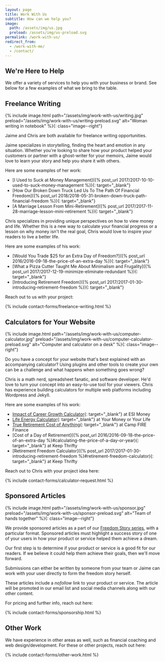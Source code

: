```yaml
---
layout: page
title: Work With Us
subtitle: How can we help you?
image:
  path: /assets/img/us.jpg
  preload: /assets/img/us-preload.svg
permalink: /work-with-us/
redirect_from:
  - /work-with-me/
  - /contact/
---
```


## We're Here to Help

We offer a variety of services to help you with your business or brand. See below for a few examples of what we bring to the table.

## Freelance Writing

{% include image.html path="/assets/img/work-with-us/writing.jpg" preload="/assets/img/work-with-us/writing-preload.svg" alt="Woman writing in notebook" %}{: class="image--right"}

Jaime and Chris are both available for freelance writing opportunities.

Jaime specializes in storytelling, finding the heart and emotion in any situation. Whether you're looking to share how your product helped your customers or partner with a ghost-writer for your memoirs, Jaime would love to learn your story and help you share it with others.

Here are some examples of her work:

- [I Used to Suck at Money Management]({% post_url 2017/2017-10-10-used-to-suck-money-management %}){: target="_blank"}
- [How Our Broken Down Truck Led Us To The Path Of Financial Freedom]({% post_url 2018/2018-05-31-broken-down-truck-path-financial-freedom %}){: target="_blank"}
- [A Marriage Lesson From Mini-Retirement]({% post_url 2017/2017-11-28-marriage-lesson-mini-retirement %}){: target="_blank"}

Chris specializes in providing unique perspectives on how to view money and life. Whether this is a new way to calculate your financial progress or a lesson on why money isn't the real goal, Chris would love to inspire your readers to live a better life.

Here are some examples of his work:

- [Would You Trade $25 for an Extra Day of Freedom?]({% post_url 2016/2016-09-18-the-price-of-an-extra-day %}){: target="_blank"}
- [What a Pizza Cutter Taught Me About Minimalism and Frugality]({% post_url 2017/2017-12-19-minimize-eliminate-redundant %}){: target="_blank"}
- [Introducing Retirement Freedom]({% post_url 2017/2017-01-30-introducing-retirement-freedom %}){: target="_blank"}

Reach out to us with your project:

{% include contact-forms/freelance-writing.html %}

## Calculators for Your Website

{% include image.html path="/assets/img/work-with-us/computer-calculator.jpg" preload="/assets/img/work-with-us/computer-calculator-preload.svg" alt="Computer and calculator on a desk" %}{: class="image--right"}

Do you have a concept for your website that's best explained with an accompanying calculator? Using plugins and other tools to create your own can be a challenge and what happens when something goes wrong?

Chris is a math nerd, spreadsheet fanatic, and software developer. He'd love to turn your concept into an easy-to-use tool for your viewers. Chris has experience building calculators for multiple web platforms including Wordpress and Jekyll.

Here are some examples of his work:

- [Impact of Career Growth Calculator](https://esimoney.com/impact-of-career-growth-calculator/){: target="_blank"} at ESI Money
- [Life Energy Calculator](https://yourmoneyoryourlife.com/life-energy-calculator/){: target="_blank"} at Your Money or Your Life
- [True Retirement Cost of Anything](https://www.campfirefinance.com/what-is-fire-and-how-does-it-work/#true-retirement-cost-calculator){: target="_blank"} at Camp FIRE Finance
- [Cost of a Day of Retirement]({% post_url 2016/2016-09-18-the-price-of-an-extra-day %}#calculating-the-price-of-a-day-or-year){: target="_blank"} at Keep Thrifty
- [Retirement Freedom Calculator]({% post_url 2017/2017-01-30-introducing-retirement-freedom %}#retirement-freedom-calculator){: target="_blank"} at Keep Thrifty

Reach out to Chris with your project idea here:

{% include contact-forms/calculator-request.html %}

## Sponsored Articles

{% include image.html path="/assets/img/work-with-us/sponsor.jpg" preload="/assets/img/work-with-us/sponsor-preload.svg" alt="Team of hands together" %}{: class="image--right"}

We provide sponsored articles as a part of our [Freedom Story series]({{site.url}}/freedom-stories), with a particular format. Sponsored articles must highlight a success story of one of your users in how your product or service helped them achieve a dream.

Our first step is to determine if your product or service is a good fit for our readers. If we believe it could help them achieve their goals, then we'll move forward.

Submissions can either be written by someone from your team or Jaime can work with your user directly to form the freedom story herself.

These articles include a _nofollow_ link to your product or service. The article will be promoted in our email list and social media channels along with our other content.

For pricing and further info, reach out here:

{% include contact-forms/sponsorship.html %}

## Other Work

We have experience in other areas as well, such as financial coaching and web design/development. For these or other projects, reach out here:

{% include contact-forms/other-work.html %}
